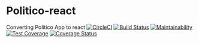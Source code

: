 # Politico-react

Converting Politico App to react
[![CircleCI](https://circleci.com/gh/amaechi-chuks/Politico-react.svg?style=svg)](https://circleci.com/gh/amaechi-chuks/Politico-react)
[![Build Status](https://travis-ci.org/amaechi-chuks/Politico-react.svg?branch=develop)](https://travis-ci.org/amaechi-chuks/Politico-react)
[![Maintainability](https://api.codeclimate.com/v1/badges/8111789052b3f577763d/maintainability)](https://codeclimate.com/github/amaechi-chuks/Politico-react/maintainability)
[![Test Coverage](https://api.codeclimate.com/v1/badges/8111789052b3f577763d/test_coverage)](https://codeclimate.com/github/amaechi-chuks/Politico-react/test_coverage)
[![Coverage Status](https://coveralls.io/repos/github/amaechi-chuks/Politico-react/badge.svg?branch=develop)](https://coveralls.io/github/amaechi-chuks/Politico-react?branch=develop)
